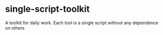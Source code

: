 single-script-toolkit
=====================

A toolkit for daily work. Each tool is a single script without any dependence on others
